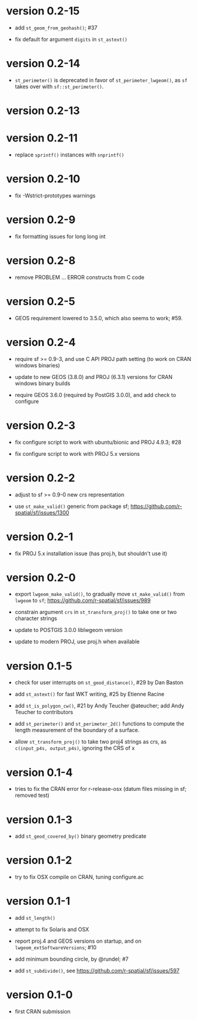 # version 0.2-15

* add `st_geom_from_geohash()`; #37

* fix default for argument `digits` in `st_astext()`

# version 0.2-14

* `st_perimeter()` is deprecated in favor of `st_perimeter_lwgeom()`, as `sf` takes over with `sf::st_perimeter()`.

# version 0.2-13

# version 0.2-11

* replace `sprintf()` instances with `snprintf()`

# version 0.2-10

* fix -Wstrict-prototypes warnings

# version 0.2-9

* fix formatting issues for long long int

# version 0.2-8

* remove PROBLEM ... ERROR constructs from C code

# version 0.2-5

* GEOS requirement lowered to 3.5.0, which also seems to work; #59.

# version 0.2-4

* require sf >= 0.9-3, and use C API PROJ path setting (to work on CRAN windows binaries)

* update to new GEOS (3.8.0) and PROJ (6.3.1) versions for CRAN windows binary builds

* require GEOS 3.6.0 (required by PostGIS 3.0.0), and add check to configure

# version 0.2-3

* fix configure script to work with ubuntu/bionic and PROJ 4.9.3; #28

* fix configure script to work with PROJ 5.x versions

# version 0.2-2

* adjust to sf >= 0.9-0 new crs representation

* use `st_make_valid()` generic from package sf; https://github.com/r-spatial/sf/issues/1300

# version 0.2-1

* fix PROJ 5.x installation issue (has proj.h, but shouldn't use it)

# version 0.2-0

* export `lwgeom_make_valid()`, to gradually move `st_make_valid()` from `lwgeom` to `sf`; https://github.com/r-spatial/sf/issues/989

* constrain argument `crs` in `st_transform_proj()` to take one or two character strings

* update to POSTGIS 3.0.0 liblwgeom version

* update to modern PROJ, use proj.h when available

# version 0.1-5

* check for user interrupts on `st_geod_distance()`, #29 by Dan Baston

* add `st_astext()` for fast WKT writing, #25 by Etienne Racine

* add `st_is_polygon_cw()`, #21 by Andy Teucher @ateucher; add Andy Teucher to contributors

* add `st_perimeter()` and `st_perimeter_2d()` functions to compute the length measurement of the boundary of a surface.

* allow `st_transform_proj()` to take two proj4 strings as crs, as `c(input_p4s, output_p4s)`, ignoring the CRS of x

# version 0.1-4

* tries to fix the CRAN error for r-release-osx (datum files missing in sf; removed test)

# version 0.1-3

* add `st_geod_covered_by()` binary geometry predicate

# version 0.1-2

* try to fix OSX compile on CRAN, tuning configure.ac

# version 0.1-1

* add `st_length()`

* attempt to fix Solaris and OSX

* report proj.4 and GEOS versions on startup, and on `lwgeom_extSoftwareVersions`; #10

* add minimum bounding circle, by @rundel; #7

* add `st_subdivide()`, see https://github.com/r-spatial/sf/issues/597

# version 0.1-0

* first CRAN submission
